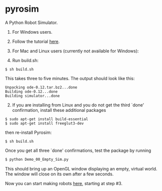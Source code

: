 # pyrosim
A Python Robot Simulator.

1. For Windows users.

  1. Follow the tutorial [here](https://youtu.be/tNGrxDftclA).

2. For Mac and Linux users (currently not available for Windows):

  1. Run build.sh:

  `$ sh build.sh`

  This takes three to five minutes. The output should look like this:
  ```
  Unpacking ode-0.12.tar.bz2...done
  Building ode-0.12...done
  Building simulator...done
  ```

  2. If you are installing from Linux and you do not get the third
  `done' confirmation, install these additional packages
  ```
  $ sudo apt-get install build-essential
  $ sudo apt-get install freeglut3-dev
  ```
  then re-install Pyrosim:
  ```
  $ sh build.sh
  ```

Once you get all three `done' confirmations, test the package by running
```bash
$ python Demo_00_Empty_Sim.py 
```
This should bring up an OpenGL window displaying an empty, virtual world.
The window will close on its own after a few seconds.

Now you can start making robots [here](https://www.reddit.com/r/ludobots/wiki/pyrosim/simulation),
starting at step #3.

